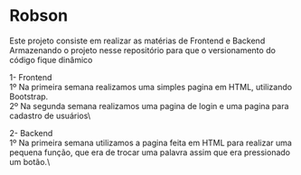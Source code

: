 # Robson

Este projeto consiste em realizar as matérias de Frontend e Backend
Armazenando o projeto nesse repositório para que o versionamento do código fique dinâmico

1- Frontend\
1º Na primeira semana realizamos uma simples pagina em HTML, utilizando Bootstrap.\
2º Na segunda semana realizamos uma pagina de login e uma pagina para cadastro de usuários\


2- Backend\
1º Na primeira semana utilizamos a pagina feita em HTML para realizar uma pequena função, que era de trocar uma palavra assim que era pressionado um botão.\
